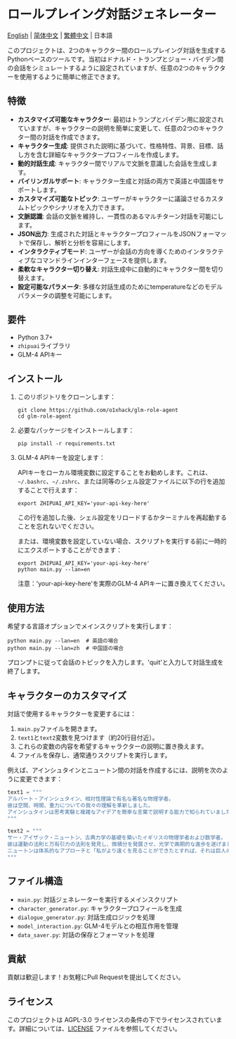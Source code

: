 # ロールプレイング対話ジェネレーター

[English](README.md) | [简体中文](README-CN.md) | [繁體中文](README-ZH-HANT.md) | 日本語

このプロジェクトは、2つのキャラクター間のロールプレイング対話を生成するPythonベースのツールです。当初はドナルド・トランプとジョー・バイデン間の会話をシミュレートするように設定されていますが、任意の2つのキャラクターを使用するように簡単に修正できます。

## 特徴

- **カスタマイズ可能なキャラクター**: 最初はトランプとバイデン用に設定されていますが、キャラクターの説明を簡単に変更して、任意の2つのキャラクター間の対話を作成できます。
- **キャラクター生成**: 提供された説明に基づいて、性格特性、背景、目標、話し方を含む詳細なキャラクタープロフィールを作成します。
- **動的対話生成**: キャラクター間でリアルで文脈を意識した会話を生成します。
- **バイリンガルサポート**: キャラクター生成と対話の両方で英語と中国語をサポートします。
- **カスタマイズ可能なトピック**: ユーザーがキャラクターに議論させるカスタムトピックやシナリオを入力できます。
- **文脈認識**: 会話の文脈を維持し、一貫性のあるマルチターン対話を可能にします。
- **JSON出力**: 生成された対話とキャラクタープロフィールをJSONフォーマットで保存し、解析と分析を容易にします。
- **インタラクティブモード**: ユーザーが会話の方向を導くためのインタラクティブなコマンドラインインターフェースを提供します。
- **柔軟なキャラクター切り替え**: 対話生成中に自動的にキャラクター間を切り替えます。
- **設定可能なパラメータ**: 多様な対話生成のためにtemperatureなどのモデルパラメータの調整を可能にします。

## 要件

- Python 3.7+
- `zhipuai`ライブラリ
- GLM-4 APIキー

## インストール

1. このリポジトリをクローンします：
   ```
   git clone https://github.com/o1xhack/glm-role-agent
   cd glm-role-agent
   ```

2. 必要なパッケージをインストールします：
   ```
   pip install -r requirements.txt
   ```

3. GLM-4 APIキーを設定します：
   
   APIキーをローカル環境変数に設定することをお勧めします。これは、`~/.bashrc`、`~/.zshrc`、または同等のシェル設定ファイルに以下の行を追加することで行えます：

   ```
   export ZHIPUAI_API_KEY='your-api-key-here'
   ```

   この行を追加した後、シェル設定をリロードするかターミナルを再起動することを忘れないでください。

   または、環境変数を設定していない場合、スクリプトを実行する前に一時的にエクスポートすることができます：

   ```
   export ZHIPUAI_API_KEY='your-api-key-here'
   python main.py --lan=en
   ```

   注意：'your-api-key-here'を実際のGLM-4 APIキーに置き換えてください。

## 使用方法

希望する言語オプションでメインスクリプトを実行します：

```
python main.py --lan=en  # 英語の場合
python main.py --lan=zh  # 中国語の場合
```

プロンプトに従って会話のトピックを入力します。'quit'と入力して対話生成を終了します。

## キャラクターのカスタマイズ

対話で使用するキャラクターを変更するには：

1. `main.py`ファイルを開きます。
2. `text1`と`text2`変数を見つけます（約20行目付近）。
3. これらの変数の内容を希望するキャラクターの説明に置き換えます。
4. ファイルを保存し、通常通りスクリプトを実行します。

例えば、アインシュタインとニュートン間の対話を作成するには、説明を次のように変更できます：

```python
text1 = """
アルバート・アインシュタイン、相対性理論で有名な著名な物理学者。
彼は空間、時間、重力についての我々の理解を革新しました。
アインシュタインは思考実験と複雑なアイデアを簡単な言葉で説明する能力で知られていました。
"""

text2 = """
サー・アイザック・ニュートン、古典力学の基礎を築いたイギリスの物理学者および数学者。
彼は運動の法則と万有引力の法則を発見し、微積分を発展させ、光学で画期的な進歩を遂げました。
ニュートンは体系的なアプローチと「私がより遠くを見ることができたとすれば、それは巨人の肩の上に立っていたからです」という有名な引用で知られています。
"""
```

## ファイル構造

- `main.py`: 対話ジェネレーターを実行するメインスクリプト
- `character_generator.py`: キャラクタープロフィールを生成
- `dialogue_generator.py`: 対話生成ロジックを処理
- `model_interaction.py`: GLM-4モデルとの相互作用を管理
- `data_saver.py`: 対話の保存とフォーマットを処理

## 貢献

貢献は歓迎します！お気軽にPull Requestを提出してください。

## ライセンス

このプロジェクトは AGPL-3.0 ライセンスの条件の下でライセンスされています。詳細については、[LICENSE](LICENSE) ファイルを参照してください。